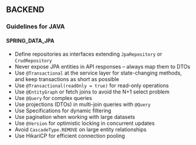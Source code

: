 ## BACKEND

### Guidelines for JAVA

#### SPRING_DATA_JPA

- Define repositories as interfaces extending `JpaRepository` or `CrudRepository`
- Never expose JPA entities in API responses – always map them to DTOs
- Use `@Transactional` at the service layer for state-changing methods, and keep transactions as short as possible
- Use `@Transactional(readOnly = true)` for read-only operations
- Use `@EntityGraph` or fetch joins to avoid the N+1 select problem
- Use `@Query` for complex queries
- Use projections (DTOs) in multi-join queries with `@Query`
- Use Specifications for dynamic filtering
- Use pagination when working with large datasets
- Use `@Version` for optimistic locking in concurrent updates
- Avoid `CascadeType.REMOVE` on large entity relationships
- Use HikariCP for efficient connection pooling

